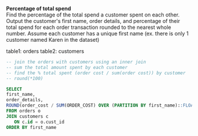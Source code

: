 **Percentage of total spend**<br>
Find the percentage of the total spend a customer spent on each other. 
Output the customer's first name, order details, and percentage of their total spend for each order transaction rounded to the nearest whole number.
Assume each customer has a unique first name (ex. there is only 1 customer named Karen in the dataset)

table1: orders
table2: customers

```sql
-- join the orders with customers using an inner join 
-- sum the total amount spent by each customer
-- find the % total spent (order cost / sum(order cost)) by customer
-- round(*100)

SELECT 
first_name, 
order_details,
ROUND(order_cost / SUM(ORDER_COST) OVER (PARTITION BY first_name)::FLOAT * 100) AS percentage_of_total_spend
FROM orders o
JOIN customers c
   ON c.id = o.cust_id
ORDER BY first_name
```


